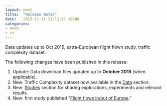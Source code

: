 ```yaml
---
layout: post
title:  "Release Notes"
date:   2015-11-11 11:11:11 +0100
categories:
- news
- rn
---
```


Data updates up to Oct 2015, extra-European flight flown study, traffic complexity dataset.

The following changes have been published in this release:

1. Update: Data download files updated up to **October 2015** (when applicable).
2. New: Traffic Complexity dataset now available in the [Data]({{site.url}}/data/) section.
1. New: [Studies]({{site.url}}/studies/) section for sharing explorations, experiments and relevant results.
2. New: first study published "[Flight flows in/out of Europe]({{site.url}}/studies/flows-extra/)."
